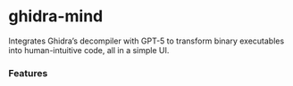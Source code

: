 # ghidra-mind

Integrates Ghidra’s decompiler with GPT-5 to transform binary executables into human-intuitive code, all in a simple UI.

### Features
